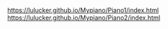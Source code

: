 https://lulucker.github.io/Mypiano/Piano1/index.html
https://lulucker.github.io/Mypiano/Piano2/index.html
